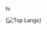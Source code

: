 hi


[![Top Langs](https://github-readme-stats.vercel.app/api/top-langs/?username=saksham4106&layout=compact&theme=dark)]
